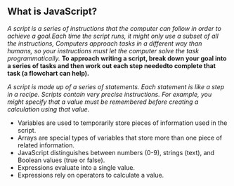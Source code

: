   ## What is JavaScript?
   
   *A script is a series of instructions that the computer can follow in order to achieve a goal.Each time the script runs, it might only use a subset of all the instructions, Computers approach tasks in a different way than humans, so your instructions must let the computer solve the task programmatically.*
   **To approach writing a script, break down your goal into a series of tasks and then work out each step neededto complete that task (a flowchart can help).**

 *A script is made up of a series of statements. Each statement is like a step in a recipe. Scripts contain very precise instructions. For example, you might specify that a value must be remembered before creating a calculation using that value.*

* Variables are used to temporarily store pieces of
information used in the script.
* Arrays are special types of variables that store more
than one piece of related information.
* JavaScript distinguishes between numbers (0-9),
strings (text), and Boolean values (true or false).
* Expressions evaluate into a single value.
* Expressions rely on operators to calculate a value.